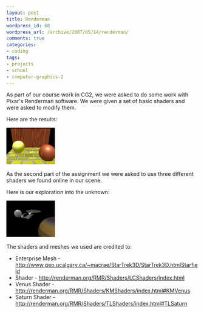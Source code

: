 ```yaml
--- 
layout: post
title: Renderman
wordpress_id: 60
wordpress_url: /archive/2007/05/14/renderman/
comments: true
categories: 
- coding
tags: 
- projects
- school
- computer-graphics-2
---
```


As part of our course work in CG2, we were asked to do some work with Pixar's Renderman software. We were given a set of basic shaders and were asked to modify them. 

Here are the results:

[![The new shaders - Deeper yellow bricks, and superbright specular](/images/posts/2007/05/newshaders.thumbnail.png)](/images/posts/2007/05/newshaders.png "The new shaders - Deeper yellow bricks, and superbright specular")

As the second part of the assignment we were asked to use three different shaders we found online in our scene. 

Here is our exploration into the unknown:

[![Renderman - The Final Frontier](/images/posts/2007/05/thefinalfrontier.thumbnail.png)](/images/posts/2007/05/thefinalfrontier.png "Renderman - The Final Frontier")

The shaders and meshes we used are credited to:

 - Enterprise Mesh - http://www.geo.ucalgary.ca/~macrae/StarTrek3D/StarTrek3D.htmlStarfield 
 - Shader - http://renderman.org/RMR/Shaders/LCShaders/index.html
 - Venus Shader - http://renderman.org/RMR/Shaders/KMShaders/index.html#KMVenus
 - Saturn Shader - http://renderman.org/RMR/Shaders/TLShaders/index.html#TLSaturn
